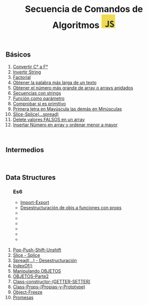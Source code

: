 <h1 align="center"> Secuencia de Comandos de Algoritmos <img src="https://raw.githubusercontent.com/devicons/devicon/master/icons/javascript/javascript-original.svg" alt="javascript" width="45" height="45"/></h1>
 &nbsp;
<div>
  <h2>Básicos</h2>
  <ol>
    <li><a href="https://github.com/gfCrova/Secuencia-Algoritmos-JS/blob/main/1-%20Basicos/01-%20Convertir-C%C2%B0-a-F%C2%B0.js">Convertir C° a F°</a></li>
    <li><a href="https://github.com/gfCrova/Secuencia-Algoritmos-JS/blob/main/1-%20Basicos/02-%20Invertir-String.js">Invertir String</a></li>
    <li><a href="https://github.com/gfCrova/Secuencia-Algoritmos-JS/blob/main/1-%20Basicos/03-%20Factorial.js">Factorial</a></li>
    <li><a href="https://github.com/gfCrova/Secuencia-Algoritmos-JS/blob/main/1-%20Basicos/04-%20Get-Palabra-Mas-Larga-deTexto.js">Obtener la palabra más larga de un texto</a></li>
    <li><a href="https://github.com/gfCrova/Secuencia-Algoritmos-JS/blob/main/1-%20Basicos/05-%20Get-Numero-masGrande-enArrayAnidado.js">Obtener el número más grande de array o arrays anidados</a></li>
    <li><a href="https://github.com/gfCrova/Secuencia-Algoritmos-JS/blob/main/1-%20Basicos/06-%20Secuencias-con-Strings.js">Secuencias con strings</a></li>
    <li><a href="https://github.com/gfCrova/Secuencia-Algoritmos-JS/blob/main/1-%20Basicos/07-%20Funci%C3%B3n-como-par%C3%A1metro.js">Función como parámetro</a></li>
    <li><a href="https://github.com/gfCrova/Secuencia-Algoritmos-JS/blob/main/1-%20Basicos/08-%20Comprobar-si-es-Primitivo.js">Comprobar si es primitivo</a></li>
    <li><a href="https://github.com/gfCrova/Secuencia-Algoritmos-JS/blob/main/1-%20Basicos/09-%20Primera-Letra-en-MAY%C3%9AS-las-dem%C3%A1s-en-MINUS.js">Primera letra en Mayúscula las demás en Minúsculas</a></li>
    <li><a href="https://github.com/gfCrova/Secuencia-Algoritmos-JS/blob/main/1-%20Basicos/10-%20Slice-Splice(...spread).js">Slice-Splice(...spread)</a></li>
    <li><a href="https://github.com/gfCrova/Secuencia-Algoritmos-JS/blob/main/1-%20Basicos/11-%20Delete-valores-FALSOS-array.js">Delete valores FALSOS en un array</a></li>
    <li><a href="https://github.com/gfCrova/Secuencia-Algoritmos-JS/blob/main/1-%20Basicos/12-%20Insertar-ordenar-num-array.js">Insertar Número en array y ordenar menor a mayor</a></li>
  </ol>
</div>
<br>

<h2>Intermedios</h2>
<!--<ol>
   <li><a href=""></a></li>
   <li><a href=""></a></li>
   <li><a href=""></a></li>
   <li><a href=""></a></li>
   <li><a href=""></a></li>
   <li><a href=""></a></li>
   <li><a href=""></a></li>
   <li><a href=""></a></li>
   <li><a href=""></a></li>
   <li><a href=""></a></li>
</ol>-->
<br>

<h2>Data Structures</h2>
<div>
<ol>
<div>
 <h3>Es6</h3>
 <ul>
  <li><a href="https://github.com/gfCrova/Secuencia-Algoritmos-JS/blob/main/3-%20Data%20Structures/es6/Import%20-%20Export.js">Import-Export</a></li>
   <li><a href="https://github.com/gfCrova/Secuencia-Algoritmos-JS/blob/main/3-%20Data%20Structures/es6/desestructuraci%C3%B3n-obj-a-functions-parameters.js">Desestructuración de objs a funciones con props</a></li>
   <li><a href=""></a></li>
   <li><a href=""></a></li>
   <li><a href=""></a></li>
   <li><a href=""></a></li>
   <li><a href=""></a></li>
   <li><a href=""></a></li>
 </ul>
</div>
<br>
   <li><a href="https://github.com/gfCrova/Secuencia-Algoritmos-JS/blob/main/3-%20Data%20Structures/01-%20POP%20-%20SHIFT%20-%20UNSHIFT%20-%20PUSH.js">Pop-Push-Shift-Unshift</a></li>
   <li><a href="https://github.com/gfCrova/Secuencia-Algoritmos-JS/blob/main/3-%20Data%20Structures/02%20-%20SPLICE%20-%20SLICE.js">Slice - Splice</a></li>
   <li><a href="https://github.com/gfCrova/Secuencia-Algoritmos-JS/blob/main/3-%20Data%20Structures/03-%20SPREAD%20(...)%20Desestructuracion.js">Spread(...) - Desestructuración</a></li>
   <li><a href="https://github.com/gfCrova/Secuencia-Algoritmos-JS/blob/main/3-%20Data%20Structures/04-%20indexOf%20(%20).js">IndexOf()</a></li>
   <li><a href="https://github.com/gfCrova/Secuencia-Algoritmos-JS/blob/main/3-%20Data%20Structures/05-%20Manipulando%20OBJETOS.js">Manipulando OBJETOS</a></li>
   <li><a href="https://github.com/gfCrova/Secuencia-Algoritmos-JS/blob/main/3-%20Data%20Structures/06-%20OBJETOS-Parte2.js">OBJETOS-Parte2</a></li>
   <li><a href="https://github.com/gfCrova/Secuencia-Algoritmos-JS/blob/main/3-%20Data%20Structures/07-%20Class-constructor-(GETTER-SETTER).js">Class-constructor-(GETTER-SETTER)</a></li>
   <li><a href="https://github.com/gfCrova/Secuencia-Algoritmos-JS/blob/main/3-%20Data%20Structures/08-%20Class-Props-(Propias-y-Prototype).js">Class-Props-(Propias-y-Prototype)</a></li>
   <li><a href="https://github.com/gfCrova/Secuencia-Algoritmos-JS/blob/main/3-%20Data%20Structures/09-%20Object-Freeze.js">Object-Freeze</a></li>
   <li><a href="https://github.com/gfCrova/Secuencia-Algoritmos-JS/blob/main/3-%20Data%20Structures/10-%20Promesas.js">Promesas</a></li>
</ol>
</div>
